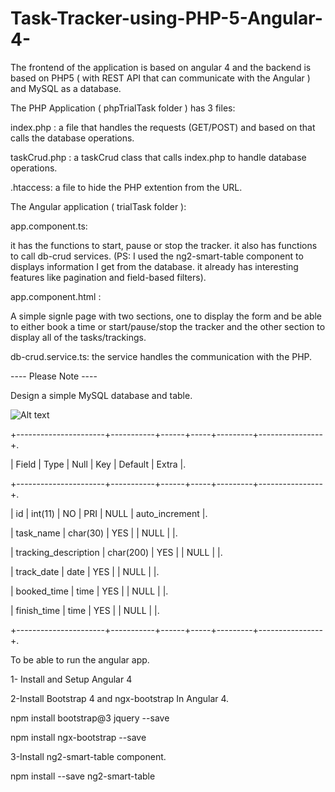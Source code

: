 # Task-Tracker-using-PHP-5-Angular-4-

The frontend of the application is based on angular 4  and the backend is based on PHP5 ( with REST API that can communicate with the Angular ) and MySQL as a database.



The PHP Application ( phpTrialTask folder ) has 3 files:  

index.php : a file that handles the requests (GET/POST) and based on that calls the database operations.

taskCrud.php : a taskCrud class that calls index.php to handle database operations.

 .htaccess: a file to hide the PHP extention from the URL. 
 
 
 
 The Angular application ( trialTask folder ): 
 
app.component.ts:

it has the functions to start, pause or stop the tracker.
it also has functions to call db-crud services.
(PS: I used the ng2-smart-table component to displays information I get from the database. it already has interesting features like pagination and field-based filters).

app.component.html : 

A simple signle page with two sections, one to display the form and be able to either book a time or start/pause/stop the tracker and the other section to display all of the tasks/trackings.

db-crud.service.ts: the service handles the communication with the PHP.











 ---- Please Note ----
 
Design a simple MySQL database and table.


![Alt text](https://github.com/AmaniHamila/Task-Tracker-using-PHP-5-Angular-4-/DescribeTracks.PNG "Optional Title")

+----------------------+-----------+------+-----+---------+----------------+.

| Field                | Type      | Null | Key | Default | Extra          |.

+----------------------+-----------+------+-----+---------+----------------+.

| id                   | int(11)   | NO   | PRI | NULL    | auto_increment |.

| task_name            | char(30)  | YES  |     | NULL    |                |.

| tracking_description | char(200) | YES  |     | NULL    |                |.

| track_date           | date      | YES  |     | NULL    |                |.

| booked_time          | time      | YES  |     | NULL    |                |.

| finish_time          | time      | YES  |     | NULL    |                |.

+----------------------+-----------+------+-----+---------+----------------+.







To be able to run the angular app.

1- Install and Setup Angular 4 

2-Install Bootstrap 4 and ngx-bootstrap In Angular 4.

npm install bootstrap@3 jquery --save 

npm install ngx-bootstrap --save  

3-Install ng2-smart-table component.

npm install --save ng2-smart-table

